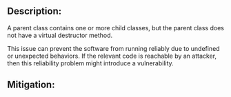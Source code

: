## Description:

A parent class contains one or more child classes, but the parent class does not have a virtual destructor method.

This issue can prevent the software from running reliably due to undefined or unexpected behaviors. If the relevant code is reachable by an attacker, then this reliability problem might introduce a vulnerability.

## Mitigation:
